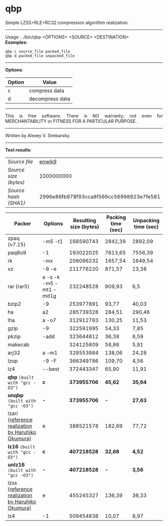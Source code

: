 # qbp  
  
Simple LZSS+RLE+RC32 compression algorithm realization.  
  
--- 
Usage : ./bin/qbp \<OPTIONS\> \<SOURCE\> \<DESTINATION\>  
**Examples:**  
```  
qbp c source_file packed_file  
qbp d packed_file unpacked_file  
```  

---  

**Options**:  

Option | Value |
----- | ----- |  
c | compress data |  
d | decompress data |  
  
---  
  
<p align="justify">This is free software. There is NO warranty; not even for MERCHANTABILITY or FITNESS FOR A PARTICULAR PURPOSE.</p>  
  
---  
  
Written by Alexey V. Simbarsky.  
  
---

**Test results**:  

| | |
----- | ----- |  
_Source file_ | [enwik9](https://cs.fit.edu/~mmahoney/compression/textdata.html) |  
_Source size (bytes)_ | 1000000000 |  
_Source hash (SHA1)_ | 2996e86fb978f93cca8f566cc56998923e7fe581 |  

Packer | Options | Resulting size (bytes) | Packing time (sec) | Unpacking time (sec) |
----- | ----- | ----- | ----- | ----- |    
zpaq (v7.15) | -m5 -t1 | 168590743 | 2842,39 | 2892,09 |  
paq8o9 | -1 | 193022025 | 7613,65 | 7556,39 |  
rk | -mx | 208096232 | 1657,54 | 1649,54 |  
xz | -9 -e | 211776220 | 871,57 | 13,38 |  
rar (rar5) | a -s -k -m5 -mt1 -md1g | 232248528 | 909,93 | 6,5 |  
bzip2 | -9 | 253977891 | 93,77 | 40,03 |  
ha | a2 | 285739328 | 284,51 | 290,46 |  
lha | a -o7 | 312912783 | 130,25 | 11,53 |  
gzip | -9 | 322591995 | 54,33 | 7,85 |  
pkzip | -add | 323644812 | 36,38 | 8,59 |  
makecab | | 324125809 | 58,86 | 5,81 |  
arj32 | a -m1 | 328553984 | 138,06 | 24,28 |  
lzop | -9 -F | 366349786 | 109,70 | 4,56 |  
lz4 | --best | 372443347 | 65,90 | 11,91 |  
**qbp** `(built with "gcc -O3")` | **c** | **373955706** | **45,62** | **35,64** |  
**unqbp** `(built with "gcc -O3")` | **-** | **373955706** | **-** | **27,63** |  
lzari <br/> [(reference realization by Haruhiko Okumura)](https://web.archive.org/web/19990209183635/http://oak.oakland.edu/pub/simtelnet/msdos/arcutils/lz_comp2.zip) | e | 388521578 | 182,69 | 77,72 |  
**lz16** `(built with "gcc -O3")` | **c** | **407218528** | **32,68** | **4,52** |  
**unlz16** `(built with "gcc -O3")` | **-** | **407218528** | **-** | **3,56** |  
lzss <br/> [(reference realization by Haruhiko Okumura)](https://oku.edu.mie-u.ac.jp/~okumura/compression/lzss.c) | e | 455245327 | 136,39 | 36,33 |  
lz4 | -1 | 509454838 | 10,07 | 8,97 |  
